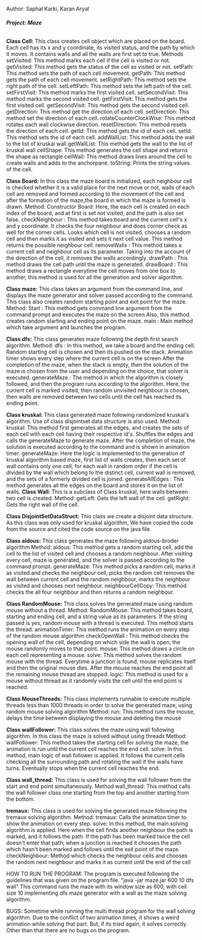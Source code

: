 Author: Saphal Karki, Karan Aryal

###### **Project: Maze**

**Class Cell:**
This class creates cell object which are placed on the board. 
Each cell has its x and y coordinate, its visited status, and the path
by which it moves. It contains walls and all the walls are first set to true.
Methods
setVisited: This method marks each cell if the cell is visited or not.
getVisited: This method gets the status of the cell as visited or not.
setPath: This method sets the path of each cell movement.
getPath: This method gets the path of each cell movement.
setRightPath: This method sets the right path of the cell.
setLeftPath: This method sets the left path of the cell.
setFirstVisit: This method marks the first visited cell.
setSecondVisit: This method marks the second visited cell.
getFirstVisit: This method gets the first visited cell.
getSecondVisit: This method gets the second visited cell.
getDirection: This method get the direction of each cell.
setDirection: This method set the direction of each cell.
rotateCounterClockWise: This method rotates each wall clockwise direction.
resetDirection: This method resets the direction of each cell.
getId: This method gets the id of each cell.
setId: This method sets the id of each cell.
addWallList: This method adds the wall to the list of kruskal wall
getWallList: This method gets the wall to the list of kruskal wall
cellShape: This method generates the cell shape and returns the shape as rectangle
cellWall: This method draws lines around the cell to create walls and adds to the 
        anchorpane.
toString: Prints the string values of the cell.


**Class Board:**
In this class the maze board is initialized, each neighbour cell is checked whether it
is a valid place for the next move or not, walls of each cell are removed and formed 
according to the movement of the cell and after the formation of the maze,the board in which
the maze is formed is drawn.
Method:
Constructor Board: Here, the each cell is created on each index of the board, and at first is 
        set not visited, and the path is also set false. 
checkNeighbour : This method takes board and the current cell's x and y coordinate. It checks 
        the four neighbour and does corner check as well for the corner cells. Looks which cell is
        not visited, chooses a random cell and then marks it as visited and sets it next cell value.
        This method returns the possible neighbour cell.
removeWalls : This method takes a current cell and neighbour cell as its parameter. Taking into the 
        account of the direction of the cell, it removes the walls accordingly.
drawPath : This method draws the cell path until the maze is generated.
drawBoard : This method draws a rectangle everytime the cell moves from one box to another, this method
        is used for all the generation and solver algorithm. 

**Class maze:**
This class takes an argument from the command line, and displays the maze generator and solver passed
according to the command. This class also creates random starting point and exit point for the maze. 
Method:
Start : This method gets command line argument from the command prompt and executes the maze on the screen
        Also, this method creates random starting and ending point on the maze.
main : Main method which take argument and launches the program.

**Class dfs:**
This class generates maze following the depth first search algorithm.
Method:
dfs : In this method, we take a board and the ending cell. Random starting cell is chosen and then
        its pushed on the stack. Animation timer shows every step where the current cell is on the screen
        After the completion of the maze, when the stack is empty, then the solution of the maze is chosen
        from the user and depending on the choice, that solver is executed.
generateMaze : The method in which the algorithm is closely followed, and then the program runs according to 
        the algorithm. Here, the current cell is marked visited, then random unvisited neighbour is chosen, then
        walls are removed between two cells until the cell has reached its ending point.

**Class kruskal:**
This class generated maze following randomized kruskal's algorithm. Use of class disjointset data structure is also used.
Method:
kruskal: This method first generates all the edges, and creates the sets of each cell with each cell having their
        respective id's. Shuffles the edges and calls the generateMaze to generate maze. After the completion of 
        maze, the solution is executed according to the command and is shown in animation timer.
generateMaze: Here the logic is implemented to the generation of kruskal algorithm based maze, first list of walls 
        creates, then each set of wall contains only one cell, for each wall in random order if the cell is divided
        by the wall which belong to the distinct cell, current wall is removed, and the sets of a formerly divided cell
        is joined. 
generateAllEdges : This method generates all the edges on the board and stores it on the list of walls.
**Class Wall:**
This is a subclass of Class kruskal, here walls between two cell is created.
Method:
getLeft: Gets the left wall of the cell.
getRight: Gets the right wall of the cell.

**Class DisjointSetDataStruct:**
This class we create a disjoint data structure. As this class was only used for kruskal algorithm, We have copied the 
code from the source and cited the code source on the java file. 

**Class aldous:**
This class generates the maze following aldous-broder algorithm
Method:
aldous: This method gets a random starting cell, add the cell to the list of visited cell and chooses a random neighbour. 
        After visiting every cell, maze is generated, and the solver is passed according to the command prompt.
generateMaze: This method picks a random cell, marks it as visited and checks the neighbour cell, picks the random cell
        removes the wall between current cell and the random neighbour, marks the neighbour as visited and chooses next
        neighbour.
neighbourCellCopy: This method checks the all four neighbour and then returns a random neighbour.

**Class RandomMouse:**
This class solves the generated maze using random mouse without a thread.
Method:
RandomMouse: This method takes board, starting and ending cell, and a string value as its parameters.
        If the string passed is yes, random mouse with a thread is executed. This method starts the thread.
animationTimer: This method runs the animation on every step of the random mouse algorithm
checkOpenWall : This method checks the opening wall of the cell, depending on which side the wall is open,
        the mouse randomly moves to that point.
mouse: This method draws a circle on each cell representing a mouse.
solve: This method solves the random mouse with the thread. Everytime a junction is found, mouse replicates itself
        and then the original mouse dies. After the mouse reaches the end point all the remaining mouse thread 
        are stopped.
logic: This method is used for a mouse without thread as it randomly visits the cell until the end point is reached.

**Class MouseThreads:**
This class implements runnable to execute multiple threads less than 1000 threads in order to solve the generated maze,
using random mouse solving algorithm
Method:
run: This method runs the mouse, delays the time between displaying the mouse and deleting the mouse

**Class wallFollower:**
This class solves the maze using wall following algorithm. In this class the maze is solved without using threads
Method:
wallFollower: This method takes the starting cell for solving the maze, the animation is run until the current cell
        reaches the end cell.
solve: In this method, main logic of wall follower is applied. It follows the current cells checking all the surrounding
        path and rotating the wall if the walls have turns. Eventually stops when the current cell reaches the end.

**Class wall_thread:**
This class is used for solving the wall follower from the start and end point simultaneously.
Method
wall_thread: This method calls the wall follower class one starting from the top and another starting from the bottom.

**tremaux:**
This class is used for solving the generated maze following the tremaux solving algorithm.
Method:
tremaux: Calls the animation timer to show the animation on every step.
solve: In this method, the main solving algorithm is applied. Here when the cell finds another neighbour
        the path is marked, and it follows the path. If the path has been marked twice the cell doesn't enter 
        that path, when a junction is reached it chooses the path which hasn't been marked and follows until 
        the exit point of the maze.
checkNeighbour: Method which checks the neighbour cells and chooses the random next neighbour
        and marks it as current until the end of the cell

HOW TO RUN THE PROGRAM:
The program is executed following the guidelines that was given on the program file. 
"java -jar maze.jar 600 10 dfs wall" This command runs the maze with its window size as 600, with cell size 10 
implementing dfs maze generator with a wall as the maze solving algorithm.

BUGS:
Sometime while running the multi thread program for the wall solving algorithm. Due to the conflict of two animation
times, it shows a weird animation while solving that part. But, if its tried again, it solves correctly. Other than that
there are no bugs on the program.
